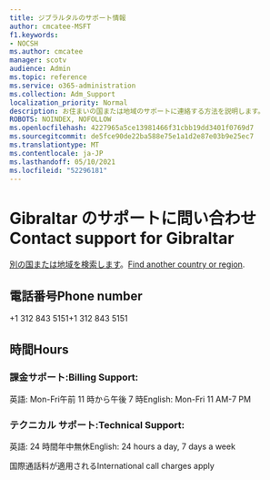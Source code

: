 ```yaml
---
title: ジブラルタルのサポート情報
author: cmcatee-MSFT
f1.keywords:
- NOCSH
ms.author: cmcatee
manager: scotv
audience: Admin
ms.topic: reference
ms.service: o365-administration
ms.collection: Adm_Support
localization_priority: Normal
description: お住まいの国または地域のサポートに連絡する方法を説明します。
ROBOTS: NOINDEX, NOFOLLOW
ms.openlocfilehash: 4227965a5ce13981466f31cbb19dd3401f0769d7
ms.sourcegitcommit: de5fce90de22ba588e75e1a1d2e87e03b9e25ec7
ms.translationtype: MT
ms.contentlocale: ja-JP
ms.lasthandoff: 05/10/2021
ms.locfileid: "52296181"
---
```

# <a name="contact-support-for-gibraltar"></a><span data-ttu-id="ae2be-103">Gibraltar のサポートに問い合わせ</span><span class="sxs-lookup"><span data-stu-id="ae2be-103">Contact support for Gibraltar</span></span>

<span data-ttu-id="ae2be-104">[別の国または地域を検索します](../../business-video/get-help-support.md)。</span><span class="sxs-lookup"><span data-stu-id="ae2be-104">[Find another country or region](../../business-video/get-help-support.md).</span></span>

## <a name="phone-number"></a><span data-ttu-id="ae2be-105">電話番号</span><span class="sxs-lookup"><span data-stu-id="ae2be-105">Phone number</span></span>
<span data-ttu-id="ae2be-106">+1 312 843 5151</span><span class="sxs-lookup"><span data-stu-id="ae2be-106">+1 312 843 5151</span></span>

## <a name="hours"></a><span data-ttu-id="ae2be-107">時間</span><span class="sxs-lookup"><span data-stu-id="ae2be-107">Hours</span></span>
### <a name="billing-support"></a><span data-ttu-id="ae2be-108">課金サポート:</span><span class="sxs-lookup"><span data-stu-id="ae2be-108">Billing Support:</span></span>

<span data-ttu-id="ae2be-109">英語: Mon-Fri午前 11 時から午後 7 時</span><span class="sxs-lookup"><span data-stu-id="ae2be-109">English: Mon-Fri 11 AM-7 PM</span></span>

### <a name="technical-support"></a><span data-ttu-id="ae2be-110">テクニカル サポート:</span><span class="sxs-lookup"><span data-stu-id="ae2be-110">Technical Support:</span></span>

<span data-ttu-id="ae2be-111">英語: 24 時間年中無休</span><span class="sxs-lookup"><span data-stu-id="ae2be-111">English: 24 hours a day, 7 days a week</span></span>

<span data-ttu-id="ae2be-112">国際通話料が適用される</span><span class="sxs-lookup"><span data-stu-id="ae2be-112">International call charges apply</span></span>
